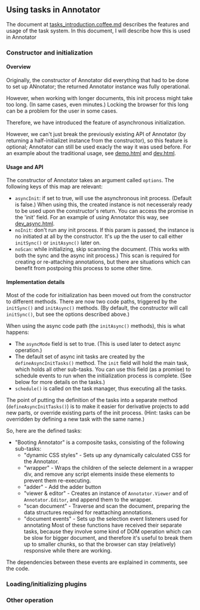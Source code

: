 ## Using tasks in Annotator

The document at [tasks_introduction.coffee.md](tasks_introduction.coffee.md) describes the features and usage of the task system. In this document, I will describe how this is used in Annotator

### Constructor and initialization

#### Overview
Originally, the constructor of Annotator did everything that had to be done to set up ANnotator; the returned Annotator instance was fully operational.

However, when working with longer documents, this init process might take too long. (In same cases, even minutes.) Locking the browser for this long can be a problem for the user in some cases.

Therefore, we have introduced the feature of asynchronous initialization.

However, we can't just break the previously existing API of Annotator (by returning a half-initializet instance from the constructor), so this feature is optional; Annotator can still be used exacly the way it was used before. For an example about the traditional usage, see [demo.html](../demo.html#L88) and [dev.html](../dev.html#L103).

#### Usage and API

The constructor of Annotator takes an argument called `options`. The following keys of this map are relevant:
 * `asyncInit`: if set to true, will use the asynchronous init process. (Default is false.) When using this, the created instance is not necesseraly ready to be used upon the constructor's return. You can access the promise in the 'init' field. For an example of using Annotator this way, see [dev_async.html](../dev_async.html#L103).
 * `noInit`: don't run any init process. If this param is passed, the instance is no initiated at all by the constructor. It's up the the user to call either `initSync()` or `initAsync()` later on.
 * `noScan`: while initializing, skip scanning the document. (This works with both the sync and the async init process.) This scan is required for creating or re-attaching annotations, but there are situations which can benefit from postpoing this process to some other time.

#### Implementation details

Most of the code for initialization has been moved out from the constructor to different methods. There are now two code paths, triggered by the `initSync()` and `initAsync()` methods. (By default, the constructor will call `initSync()`, but see the options described above.)

When using the async code path (the `initAsync()` methods), this is what happens:
 * The `asyncMode` field is set to true. (This is used later to detect async operation.)
 * The default set of async init tasks are created by the `defineAsyncInitTasks()` method. The `init` field will hold the main task, which holds all other sub-tasks. You can use this field (as a promise) to schedule events to run when the initialization process is complete. (See below for more details on the tasks.)
 * `schedule()` is called on the task manager, thus executing all the tasks.
 
The point of putting the definition of the tasks into a separate method (`defineAsyncInitTasks()`) is to make it easier for derivative projects to add new parts, or override existing parts of the init process. (Hint: tasks can be overridden by defining a new task with the same name.)

So, here are the defined tasks:

 * "Booting Annotator" is a composite tasks, consisting of the following sub-tasks:
   * "dynamic CSS styles" - Sets up any dynamically calculated CSS for the Annotator.
   * "wrapper" - Wraps the children of the selecte delement in a wrapper div, and remove any script elements inside these elements to prevent them re-executing.
   * "adder" - Add the adder button
   * "viewer & editor" - Creates an instance of `Annotator.Viewer` and of `Annotator.Editor`, and append them to the wrapper.
   * "scan document" - Traverse and scan the document, preparing the data structures required for reattaching annotations.
   * "document events" - Sets up the selection event listeners used for annotating
   Most of these functions have received their separate tasks, because they involve some kind of DOM operation which can be slow for bigger document, and therefore it's useful to break them up to smaller chunks, so that the browser can stay (relatively) responsive while there are working.

The dependencies between these events are explained in comments, see the code.

### Loading/initializing plugins

### Other operation
